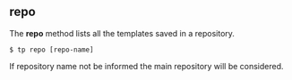 ## repo

The **repo** method lists all the templates saved in a repository.

```command
$ tp repo [repo-name]
```

If repository name not be informed the main repository will be considered.
